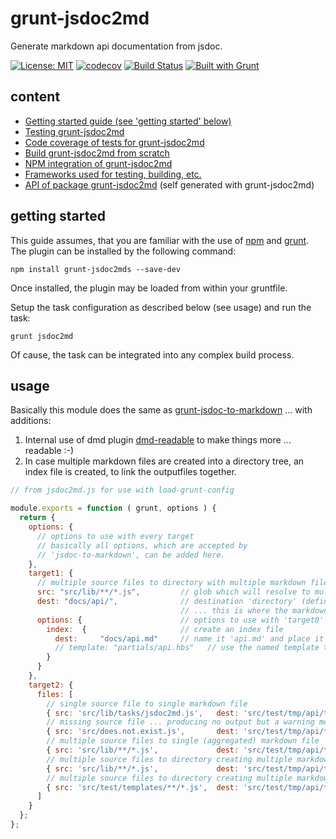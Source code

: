 # grunt-jsdoc2md
Generate markdown api documentation from jsdoc.  

[![License: MIT](https://img.shields.io/badge/License-MIT-yellow.svg)](https://opensource.org/licenses/MIT)
[![codecov](https://codecov.io/gh/db-developer/grunt-jsdoc2md/branch/master/graph/badge.svg)](https://codecov.io/gh/db-developer/grunt-jsdoc2md)
[![Build Status](https://travis-ci.com/db-developer/grunt-jsdoc2md.svg?branch=master)](https://travis-ci.com/db-developer/grunt-jsdoc2md)
[![Built with Grunt](https://cdn.gruntjs.com/builtwith.svg)](https://gruntjs.com/)

## content ##

* [Getting started guide (see 'getting started' below)](#getting-started)
* [Testing grunt-jsdoc2md](docs/grunt.md#testing)
* [Code coverage of tests for grunt-jsdoc2md](docs/grunt.md#code-coverage)
* [Build grunt-jsdoc2md from scratch](docs/grunt.md#building)
* [NPM integration of grunt-jsdoc2md](docs/grunt.md#npm_integration)
* [Frameworks used for testing, building, etc.](docs/frameworks.md)
* [API of package grunt-jsdoc2md](docs/api.md) (self generated with grunt-jsdoc2md)

## getting started ##

This guide assumes, that you are familiar with the use of [npm](https://npmjs.com "Homepage of npm") and [grunt](https://gruntjs.com "Homepage of grunt").  
The plugin can be installed by the following command:

<code>npm install grunt-jsdoc2mds --save-dev</code>

Once installed, the plugin may be loaded from within your gruntfile.  

Setup the task configuration as described below (see usage) and run the task:  

<code>grunt jsdoc2md</code>

Of cause, the task can be integrated into any complex build process.

## usage ##

Basically this module does the same as [grunt-jsdoc-to-markdown](https://www.npmjs.com/package/grunt-jsdoc-to-markdown) ... with additions:

1. Internal use of dmd plugin [dmd-readable](https://www.npmjs.com/package/dmd-readable) to make things more ... readable :-)
2. In case multiple markdown files are created into a directory tree, an index file is created, to link the outputfiles together.

```javascript
// from jsdoc2md.js for use with load-grunt-config

module.exports = function ( grunt, options ) {
  return {
    options: {
      // options to use with every target
      // basically all options, which are accepted by
      // 'jsdoc-to-markdown', can be added here.
    },
    target1: {
      // multiple source files to directory with multiple markdown files
      src: "src/lib/**/*.js",         // glob which will resolve to multiple sourcefiles
      dest: "docs/api/",              // destination 'directory' (defined by ending slash)
                                      // ... this is where the markdown files will be created.
      options: {                      // options to use with 'target0'
        index:  {                     // create an index file
          dest:     "docs/api.md"     // name it 'api.md' and place it in the docs directory.
          // template: "partials/api.hbs"   // use the named template to create the index file.
        }
      }
    },
    target2: {
      files: [
        // single source file to single markdown file
        { src: 'src/lib/tasks/jsdoc2md.js',   dest: 'src/test/tmp/api/tofile/1/jsdoc2md.md'       },
        // missing source file ... producing no output but a warning message
        { src: 'src/does.not.exist.js',       dest: 'src/test/tmp/api/tofile/2/missing.src.md'    },
        // multiple source files to single (aggregated) markdown file
        { src: 'src/lib/**/*.js',             dest: 'src/test/tmp/api/tofile/3/aggregated.api.md' },
        // multiple source files to directory creating multiple markdown files
        { src: 'src/lib/**/*.js',             dest: 'src/test/tmp/api/tofile/4/' },
        // multiple source files to directory creating multiple markdown files
        { src: 'src/test/templates/**/*.js',  dest: 'src/test/tmp/api/tofile/5/' }
      ]
    }
  };
};
```
